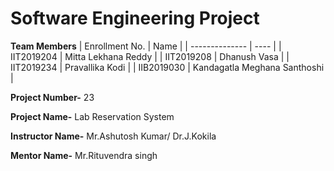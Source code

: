 # Software Engineering Project

**Team Members**
|   Enrollment No.  |   Name   | 
|   --------------  |   ----   | 
|    IIT2019204  |   Mitta Lekhana Reddy |
|    IIT2019208  |   Dhanush Vasa | 
|    IIT2019234  |   Pravallika Kodi |
|    IIB2019030  |   Kandagatla Meghana Santhoshi |

**Project Number-** 23

**Project Name-** Lab Reservation System

**Instructor Name-** Mr.Ashutosh Kumar/ Dr.J.Kokila

**Mentor Name-** Mr.Rituvendra singh
